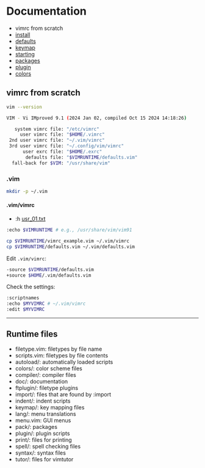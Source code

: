 # Documentation

- vimrc from scratch
- [install](install.md)
- [defaults](defaults.md)
- [keymap](keymap.md)
- [starting](starting.md)
- [packages](packages.md)
- [plugin](plugin/README.md)
- [colors](colors.md)

## vimrc from scratch

```bash
vim --version
```

```bash
VIM - Vi IMproved 9.1 (2024 Jan 02, compiled Oct 15 2024 14:18:26)

   system vimrc file: "/etc/vimrc"
     user vimrc file: "$HOME/.vimrc"
 2nd user vimrc file: "~/.vim/vimrc"
 3rd user vimrc file: "~/.config/vim/vimrc"
      user exrc file: "$HOME/.exrc"
       defaults file: "$VIMRUNTIME/defaults.vim"
  fall-back for $VIM: "/usr/share/vim"
```

### .vim

```bash
mkdir -p ~/.vim
```

#### .vim/vimrc

- :h [usr_01.txt](https://vimhelp.org/usr_01.txt.html)

```bash
:echo $VIMRUNTIME # e.g., /usr/share/vim/vim91
```

```bash
cp $VIMRUNTIME/vimrc_example.vim ~/.vim/vimrc
cp $VIMRUNTIME/defaults.vim ~/.vim/defaults.vim
```

Edit `.vim/vimrc`:

```bash
-source $VIMRUNTIME/defaults.vim
+source $HOME/.vim/defaults.vim
```

Check the settings:

```bash
:scriptnames
:echo $MYVIMRC # ~/.vim/vimrc
:edit $MYVIMRC
```

---

## Runtime files

- filetype.vim: filetypes by file name
- scripts.vim: filetypes by file contents
- autoload/: automatically loaded scripts
- colors/: color scheme files
- compiler/: compiler files
- doc/: documentation 
- ftplugin/: filetype plugins
- import/: files that are found by :import
- indent/: indent scripts 
- keymap/: key mapping files
- lang/: menu translations
- menu.vim: GUI menus
- pack/: packages
- plugin/: plugin scripts
- print/: files for printing
- spell/: spell checking files
- syntax/: syntax files
- tutor/: files for vimtutor

